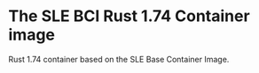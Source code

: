 # The SLE BCI Rust 1.74 Container image

Rust 1.74 container based on the SLE Base Container Image.
